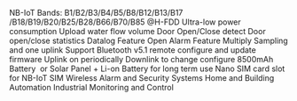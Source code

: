 NB-IoT Bands: B1/B2/B3/B4/B5/B8/B12/B13/B17 /B18/B19/B20/B25/B28/B66/B70/B85 @H-FDD
Ultra-low power consumption
Upload water flow volume
Door Open/Close detect
Door open/close statistics
Datalog Feature
Open Alarm Feature
Multiply Sampling and one uplink
Support Bluetooth v5.1 remote configure and update firmware
Uplink on periodically
Downlink to change configure
8500mAh Battery  or Solar Panel + Li-on Battery for long term use
Nano SIM card slot for NB-IoT SIM
Wireless Alarm and Security Systems
Home and Building Automation
Industrial Monitoring and Control
